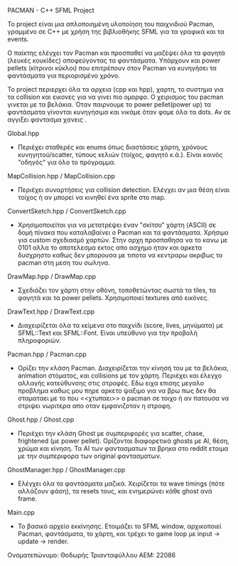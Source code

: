 PACMAN - C++ SFML Project

Το project είναι μια απλοποιημένη υλοποίηση του παιχνιδιού Pacman, γραμμένο σε C++ με χρήση της βιβλιοθήκης SFML για τα γραφικά και τα events.

Ο παίκτης ελέγχει τον Pacman και προσπαθεί να μαζέψει όλα τα φαγητά (λευκές κουκίδες) αποφεύγοντας τα φαντάσματα. Υπάρχουν και power pellets (κίτρινοι κύκλοι) που επιτρέπουν στον Pacman να κυνηγήσει τα φαντάσματα για περιορισμένο χρόνο.

Το project περιερχει όλα τα αρχεια (cpp και hpp), χαρτη, το συστημα για τα collision και εικονες για να γινει πιο ομορφο. Ο χειρισμος του pacman γινεται με τα βελάκια. Όταν παιρνουμε το power pellet(power up) τα φαντάσματα γίνονται κυνηγήσιμα και νικάμε όταν φαμε όλα τα dots. Αν σε αγγιξει φαντασμα χανεις .

Global.hpp
- Περιέχει σταθερές και enums όπως διαστάσεις χάρτη, χρόνους κυνηγητού/scatter, τύπους κελιών (τοίχος, φαγητό κ.ά.). Είναι κοινός "οδηγός" για όλο το πρόγραμμα.

MapCollision.hpp / MapCollision.cpp
- Περιέχει συναρτήσεις για collision detection. Ελέγχει αν μια θέση είναι τοίχος ή αν μπορεί να κινηθεί ένα sprite στο map.

ConvertSketch.hpp / ConvertSketch.cpp
- Χρησιμοποιείται για να μετατρέψει έναν "σκίτσο" χάρτη (ASCII) σε δομή πίνακα που καταλαβαίνει ο Pacman και τα φαντάσματα. Χρήσιμο για custom σχεδιασμό χαρτών. Στην αρχη προσπαθησα να το κανω με 0101 αλλα το αποτελεσμα εκτος απο ασχημο ηταν και αρκετα δυσχρηστο καθως δεν μπορουσα με τιποτα να κεντραρω ακριβως το pacman στη μεση του σωληνα.

DrawMap.hpp / DrawMap.cpp
- Σχεδιάζει τον χάρτη στην οθόνη, τοποθετώντας σωστά τα tiles, τα φαγητά και τα power pellets. Χρησιμοποιεί textures από εικόνες.

DrawText.hpp / DrawText.cpp
- Διαχειρίζεται όλα τα κείμενα στο παιχνίδι (score, lives, μηνύματα) με SFML::Text και SFML::Font. Είναι υπεύθυνο για την προβολή πληροφοριών.

Pacman.hpp / Pacman.cpp
- Ορίζει την κλάση Pacman. Διαχειρίζεται την κίνησή του με τα βελάκια, animation στόματος, και collisions με τον χάρτη. Περιέχει και έλεγχο αλλαγής κατεύθυνσης στις στροφές. Εδω ειχα επισης μεγαλο προβλημα καθως μου πηρε αρκετο ψαξιμο για να βρω πως δεν θα σταματαει με το που <<χτυπαει>> ο pacman σε τοιχο ή αν πατουσα να στριψει νωριτερα απο οταν εμφανιζοταν η στροφη.

Ghost.hpp / Ghost.cpp
- Περιέχει την κλάση Ghost με συμπεριφορές για scatter, chase, frightened (με power pellet). Ορίζονται διαφορετικά ghosts με AI, θέση, χρώμα και κίνηση. Τα AI των φαντασματων τα βρηκα στο reddit ετοιμα με την συμπεριφορα των original φαντασματων.

GhostManager.hpp / GhostManager.cpp
- Ελέγχει όλα τα φαντάσματα μαζικά. Χειρίζεται τα wave timings (πότε αλλάζουν φάση), τα resets τους, και ενημερώνει κάθε ghost ανά frame.

Main.cpp
- Το βασικό αρχείο εκκίνησης. Ετοιμάζει το SFML window, αρχικοποιεί Pacman, φαντάσματα, το χάρτη, και τρέχει το game loop με input → update → render.


Ονοματεπώνυμο: Θοδωρής Τριανταφύλλου
ΑΕΜ: 22086
